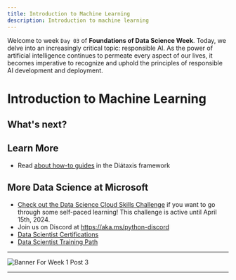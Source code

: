 ```yaml
---
title: Introduction to Machine Learning
description: Introduction to machine learning
---
```


Welcome to week  `Day 03` of **Foundations of Data Science Week**. Today, we delve into an increasingly critical topic: responsible AI. As the power of artificial intelligence continues to permeate every aspect of our lives, it becomes imperative to recognize and uphold the principles of responsible AI development and deployment.

# Introduction to Machine Learning

## What's next?

## Learn More

- Read [about how-to guides](https://diataxis.fr/how-to-guides/) in the Diátaxis framework

## More Data Science at Microsoft

- [Check out the Data Science Cloud Skills Challenge](https://aka.ms/python/DataScienceDay/CSC) if you want to go through some self-paced learning! This challenge is active until April 15th, 2024.
- Join us on Discord at https://aka.ms/python-discord
- [Data Scientist Certifications](https://learn.microsoft.com/credentials/certifications/roles/data-scientist)
- [Data Scientist Training Path](https://learn.microsoft.com/training/career-paths/data-scientist)


<!-- for DEV.TO
---
title: Introduction to Machine Learning
published: false
description: https://aka.ms/30DaysOfSWA or follow #staticwebapps on @thepracticaldev 
tags: data science, machine learning, python
series: 14 Days of Data Science
canonical_url: https://aka.ms/
cover_image: https://dev-to-uploads.s3.amazonaws.com/uploads/articles/94xuz38iwpd38tlzsx26.png
--- -->

---

![Banner For Week 1 Post 3](./img/DataScienceDay-Foundations-3.png)

---